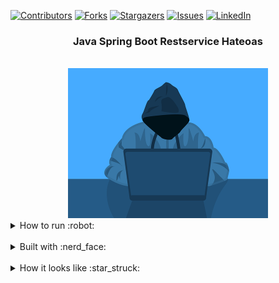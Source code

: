 <div id="top"></div>

[![Contributors][contributors-shield]][contributors-url]
[![Forks][forks-shield]][forks-url]
[![Stargazers][stars-shield]][stars-url]
[![Issues][issues-shield]][issues-url]
[![LinkedIn][linkedin-shield]][linkedin-url]

<h3 align="center">Java Spring Boot Restservice Hateoas</h3>
<br />
<div align="center">
    <img src="src/main/resources/readme.png" alt="Logo" width="320" height="240">
</div>
<details>
  <summary>How to run :robot:</summary>
<div align="left">
    <br />
    <p>mvn clean install spring-boot:run</p>
</div>
</details>
<br />
<details>
  <summary>Built with :nerd_face:</summary>
  <ol>
    <li>Java</li>
    <li>String Boot</li>
    <li>Spring JPA</li>
    <li>Spring Hateoas</li>
    <li>Lombok</li>
    <li>Google Guava</li>
    <li>Gson</li>
    <li>H2 Database</li>
  </ol>
</details>
<br />
<details>
  <summary>How it looks like :star_struck:</summary>
  <ol>
    <li>
      <h4>Image showing the request in postman with the service that lists all entities</h4>
      <div>
        <img src="src/main/resources/listAll.png" alt="Image showing the request in postman with the service that lists all entities">
      </div>
    </li>
    <li>
        <h4>Image showing request in postman with service returns an entity by id</h4>
        <div>
            <img src="src/main/resources/getById.png" alt="Image showing request in postman with service returns an entity by id">
        </div>    
    </li>
  </ol>
</details>
<br />




<!-- MARKDOWN LINKS & IMAGES -->
[contributors-shield]: https://img.shields.io/github/contributors/Mayllon/java-spring-boot-restservice-hateoas.svg?style=for-the-badge
[contributors-url]: https://github.com/Mayllon/java-spring-boot-restservice-hateoas/graphs/contributors
[forks-shield]: https://img.shields.io/github/forks/Mayllon/java-spring-boot-restservice-hateoas.svg?style=for-the-badge
[forks-url]: https://github.com/Mayllon/java-spring-boot-restservice-hateoas/network/members
[stars-shield]: https://img.shields.io/github/stars/Mayllon/java-spring-boot-restservice-hateoas.svg?style=for-the-badge
[stars-url]: https://github.com/oMayllon/java-spring-boot-restservice-hateoas/stargazers
[issues-shield]: https://img.shields.io/github/issues/Mayllon/java-spring-boot-restservice-hateoas.svg?style=for-the-badge
[issues-url]: https://github.com/Mayllon/java-spring-boot-restservice-hateoas/issues
[linkedin-shield]: https://img.shields.io/badge/-LinkedIn-black.svg?style=for-the-badge&logo=linkedin&colorB=555
[linkedin-url]: https://pt.linkedin.com/in/mayllonbaumer

